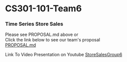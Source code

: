 # CS301-101-Team6
### Time Series Store Sales
Please see PROPOSAL.md above or
<br>
Click the link below to see our team's proposal
<br>
[PROPOSAL.md](https://github.com/JohnnyPillacela/CS301-101-Team6/blob/master/PROPOSAL.md)

Link To Video Presentation on Youtube
[StoreSalesGroup6](https://www.youtube.com/watch?v=ojxBZw5bhYw)